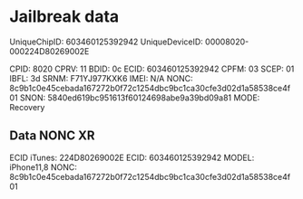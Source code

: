 # Jailbreak data








UniqueChipID: 603460125392942
UniqueDeviceID: 00008020-000224D80269002E






CPID: 8020
CPRV: 11
BDID: 0c
ECID: 603460125392942
CPFM: 03
SCEP: 01
IBFL: 3d
SRNM: F71YJ977KXK6
IMEI: N/A
NONC: 8c9b1c0e45cebada167272b0f72c1254dbc9bc1ca30cfe3d02d1a58538ce4f01
SNON: 5840ed619bc951613f60124698abe9a39bd09a81
MODE: Recovery


## Data NONC XR
ECID iTunes: 224D80269002E
ECID: 603460125392942
MODEL: iPhone11,8
NONC: 8c9b1c0e45cebada167272b0f72c1254dbc9bc1ca30cfe3d02d1a58538ce4f01


